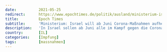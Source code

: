 ```yaml
---
date:          2021-05-25
redirect:      https://www.epochtimes.de/politik/ausland/ministerium-israel-will-ab-juni-corona-massnahmen-aufheben-a3520102.html?telegram=1
title:         Epoch Times
subtitle:      'Ministerium: Israel will ab Juni Corona-Maßnahmen aufheben - auch für Ungeimpfte'
description:   'In Israel sollen ab Juni alle im Kampf gegen die Corona-Pandemie verhängten Beschränkungen aufgehoben werden. \“Zum ersten Mal seit dem Ausbruch der Pandemie werden alle Restriktionen auf israelischem Staatsgebiet ab …'
country:       [IL]
categories:    [Impfung]
tags:          [massnahmen]
---
```

